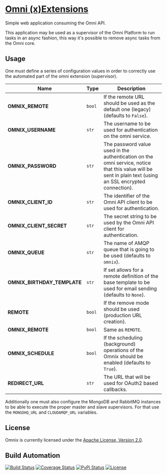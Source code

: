 # [Omni (x)Extensions](http://omnix.hive.pt)

Simple web application consuming the Omni API.

This application may be used as a supervisor of the Omni Platform to run tasks in an async
fashion, this way it's possible to remove async tasks from the Omni core.

## Usage

One must define a series of configuration values in order to correctly use the automated
part of the omni extension (supervisor).

| Name | Type | Description |
| ----- | ----- | ----- |
| **OMNIX_REMOTE** | `bool` | If the remote URL should be used as the default one (legacy) (defaults to `False`). |
| **OMNIX_USERNAME** | `str` | The username to be used for authentication on the omni service. |
| **OMNIX_PASSWORD** | `str` | The password value used in the authentication on the omni service, notice that this value will be sent in plain text (using an SSL encrypted connection). |
| **OMNIX_CLIENT_ID** | `str` | The identifier of the Omni API client to be used for authentication. |
| **OMNIX_CLIENT_SECRET** | `str` | The secret string to be used by the Omni API client for authentication. |
| **OMNIX_QUEUE** | `str` | The name of AMQP queue that is going to be used (defaults to `omnix`). |
| **OMNIX_BIRTHDAY_TEMPLATE** | `str` | If set allows for a remote definition of the base template to be used for email sending  (defaults to `None`). |
| **REMOTE** | `bool` | If the remove mode should be used (production URL creation). |
| **OMNIX_REMOTE** | `bool` | Same as `REMOTE`. |
| **OMNIX_SCHEDULE** | `bool` | If the scheduling (background) operations of the Omnix should be enabled (defaults to `True`). |
| **REDIRECT_URL** | `str` | The URL that will be used for OAuth2 based callbacks. |

Additionally one must also configure the MongoDB and RabbitMQ instances to be able to execute
the proper master and slave supervisors. For that use the `MONGOHQ_URL` and `CLOUDAMQP_URL` variables.

## License

Omnix is currently licensed under the [Apache License, Version 2.0](http://www.apache.org/licenses/).

## Build Automation

[![Build Status](https://travis-ci.org/hivesolutions/omnix.svg?branch=master)](https://travis-ci.org/hivesolutions/omnix)
[![Coverage Status](https://coveralls.io/repos/hivesolutions/omnix/badge.svg?branch=master)](https://coveralls.io/r/hivesolutions/omnix?branch=master)
[![PyPi Status](https://img.shields.io/pypi/v/omnix.svg)](https://pypi.python.org/pypi/omnix)
[![License](https://img.shields.io/badge/license-Apache%202.0-blue.svg)](https://www.apache.org/licenses/)
